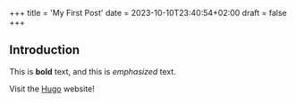 +++
title = 'My First Post'
date = 2023-10-10T23:40:54+02:00
draft = false
+++

## Introduction

This is **bold** text, and this is *emphasized* text.

Visit the [Hugo](https://gohugo.io) website!

